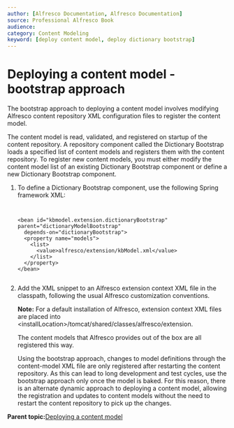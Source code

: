 ```yaml
---
author: [Alfresco Documentation, Alfresco Documentation]
source: Professional Alfresco Book
audience: 
category: Content Modeling
keyword: [deploy content model, deploy dictionary bootstrap]
---
```


# Deploying a content model - bootstrap approach

The bootstrap approach to deploying a content model involves modifying Alfresco content repository XML configuration files to register the content model.

The content model is read, validated, and registered on startup of the content repository. A repository component called the Dictionary Bootstrap loads a specified list of content models and registers them with the content repository. To register new content models, you must either modify the content model list of an existing Dictionary Bootstrap component or define a new Dictionary Bootstrap component.

1.  To define a Dictionary Bootstrap component, use the following Spring framework XML:

    ```
    
                            
    <bean id="kbmodel.extension.dictionaryBootstrap" parent="dictionaryModelBootstrap"
      depends-on="dictionaryBootstrap">
      <property name="models">
        <list>
          <value>alfresco/extension/kbModel.xml</value>
        </list>
      </property>
    </bean>
    
    
    ```

2.  Add the XML snippet to an Alfresco extension context XML file in the classpath, following the usual Alfresco customization conventions.

    **Note:** For a default installation of Alfresco, extension context XML files are placed into <installLocation\>/tomcat/shared/classes/alfresco/extension.

    The content models that Alfresco provides out of the box are all registered this way.

    Using the bootstrap approach, changes to model definitions through the content-model XML file are only registered after restarting the content repository. As this can lead to long development and test cycles, use the bootstrap approach only once the model is baked. For this reason, there is an alternate dynamic approach to deploying a content model, allowing the registration and updates to content models without the need to restart the content repository to pick up the changes.


**Parent topic:**[Deploying a content model](../concepts/content-model-deploy.md)

